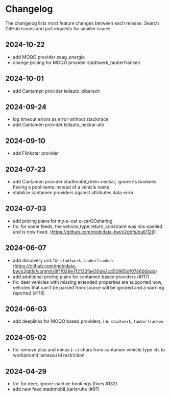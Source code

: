 # Changelog

The changelog lists most feature changes between each release. Search GitHub issues and pull requests for smaller issues.

## 2024-10-22
- add MOQO provider zeag_energie
- change pricing for MOQO provider stadtwerk_tauberfranken

## 2024-10-01
- add Cantamen provider teilauto_biberach

## 2024-09-24
- log timeout errors as error without stacktrace
- add Cantamen provider teilauto_neckar-alb

## 2024-09-10
- add Flinkster provider

## 2024-07-23
- add Cantamen provider stadtmobil_rhein-neckar, ignore its bookees having a pool name instead of a vehicle name
- stabilize cantamen providers against attributes data error

## 2024-07-03
- add pricing  plans for my-e-car e-carGOsharing
- fix: for some feeds, the vehicle_type.return_constraint was mis-spelled and is now fixed. (https://github.com/mobidata-bw/x2gbfs/pull/129)

## 2024-06-07
- add discovery uris for `stadtwerk_tauberfranken` (https://github.com/mobidata-bw/x2gbfs/commit/8f1f026e7f2132fae30de2c450965df0746bbbdd)
- add additional pricing plans for cantamen based providers (#117)
- fix: deer vehicles with missing extended properties are supported now, vehicles that can't be parsed from source will be ignored and a warning reported (#116)

## 2024-06-03
- add deeplinks for MOQO based providers, i.e. `stadtwerk_tauberfranken`

## 2024-05-02
- fix: remove plus and minus (-+) chars from cantamen vehicle type ids to workaround lamassu id restriction

## 2024-04-29
- fix: for deer, ignore inactive bookings (fixes #132)
- add new feed stadtmobil_karlsruhe (#97)
